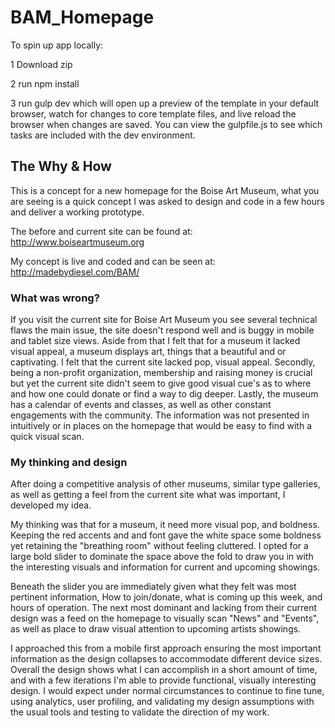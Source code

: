 # BAM_Homepage

To spin up app locally:

1 Download zip

2 run npm install

3 run gulp dev which will open up a preview of the template in your default browser, watch for changes to core template files, and live reload the browser when changes are saved. You can view the gulpfile.js to see which tasks are included with the dev environment.

## The Why & How

This is a concept for a new homepage for the Boise Art Museum, what you are seeing is a quick
concept I was asked to design and code in a few hours and deliver a working prototype.

The before and current site can be found at:
http://www.boiseartmuseum.org

My concept is live and coded and can be seen at:
http://madebydiesel.com/BAM/

### What was wrong?

If you visit the current site for Boise Art Museum you see several technical flaws
the main issue, the site doesn't respond well and is buggy in mobile and tablet size
views. Aside from that I felt that for a museum it lacked visual appeal, a museum displays
art, things that a beautiful and or captivating. I felt that the current site lacked pop,
visual appeal. Secondly, being a non-profit organization, membership and raising money is
crucial but yet the current site didn't seem to give good visual cue's as to where and how one could donate or find a way to dig deeper. Lastly, the museum has a calendar of events and
classes, as well as other constant engagements with the community. The information was not
presented in intuitively or in places on the homepage that would be easy to find with a quick
visual scan.

### My thinking and design

After doing a competitive analysis of other museums, similar type galleries, as well as
getting a feel from the current site what was important, I developed my idea.

My thinking was that for a museum, it need more visual pop, and boldness. Keeping the red
accents and and font gave the white space some boldness yet retaining the "breathing room"
without feeling cluttered. I opted for a large bold slider to dominate the space above the
fold to draw you in with the interesting visuals and information for current and upcoming
showings.

Beneath the slider you are immediately given what they felt was most pertinent information,
How to join/donate, what is coming up this week, and hours of operation. The next most dominant
and lacking from their current design was a feed on the homepage to visually scan "News" and "Events", as well as place to draw visual attention to upcoming artists showings.

I approached this from a mobile first approach ensuring the most important information as the
design collapses to accommodate different device sizes. Overall the design shows what I can accomplish in a short amount of time, and with a few iterations I'm able to provide functional,
visually interesting design. I would expect under normal circumstances to continue to fine tune,
using analytics, user profiling, and validating my design assumptions with the usual tools and testing to validate the direction of my work.
